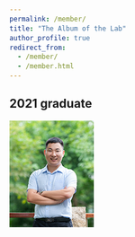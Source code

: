 ```yaml
---
permalink: /member/
title: "The Album of the Lab"
author_profile: true
redirect_from: 
  - /member/
  - /member.html
---
```


## 2021 graduate
<img src='/images/xiaoyue.png'>
